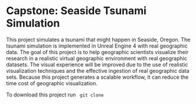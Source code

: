# Capstone: Seaside Tsunami Simulation

This project simulates a tsunami that might happen in Seaside, Oregon. The tsunami simulation is implemented in Unreal Engine 4 with real geographic data. The goal of this project is to help geographic scientists visualize their research in a realistic virtual geographic environment with real geographic datasets. The visual experience will be improved due to the use of realistic visualization techniques and the effective ingestion of real geographic data sets. Because this project generates a scalable workflow, it can reduce the time cost of geographic visualization. 

To download this project run <code> git clone </code>
